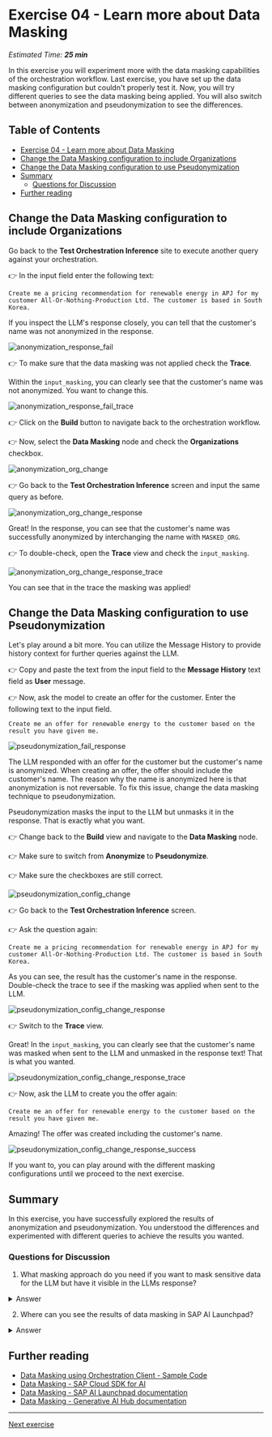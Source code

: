 # Exercise 04 - Learn more about Data Masking

_Estimated Time: **25 min**_

In this exercise you will experiment more with the data masking capabilities of the orchestration workflow.
Last exercise, you have set up the data masking configuration but couldn't properly test it. Now, you will try different queries to see the data masking being applied. You will also switch between anonymization and pseudonymization to see the differences.

## Table of Contents

- [Exercise 04 - Learn more about Data Masking](#exercise-04---learn-more-about-data-masking)
- [Change the Data Masking configuration to include Organizations](#change-the-data-masking-configuration-to-include-organizations)
- [Change the Data Masking configuration to use Pseudonymization](#change-the-data-masking-configuration-to-use-pseudonymization)
- [Summary](#summary)
  - [Questions for Discussion](#questions-for-discussion)
- [Further reading](#further-reading)

## Change the Data Masking configuration to include Organizations

Go back to the **Test Orchestration Inference** site to execute another query against your orchestration.

👉 In the input field enter the following text:

```text
Create me a pricing recommendation for renewable energy in APJ for my customer All-Or-Nothing-Production Ltd. The customer is based in South Korea.
```
If you inspect the LLM's response closely, you can tell that the customer's name was not anonymized in the response.

![anonymization_response_fail](./assets/orchestration-test-anonymization-00.png)

👉 To make sure that the data masking was not applied check the **Trace**.

Within the `input_masking`, you can clearly see that the customer's name was not anonymized. You want to change this.

![anonymization_response_fail_trace](./assets/orchestration-test-anonymization-01.png)

👉 Click on the **Build** button to navigate back to the orchestration workflow.

👉 Now, select the **Data Masking** node and check the **Organizations** checkbox.

![anonymization_org_change](./assets/orchestration-test-anonymization-02.png)

👉 Go back to the **Test Orchestration Inference** screen and input the same query as before.

![anonymization_org_change_response](./assets/orchestration-test-anonymization-03.png)

Great! In the response, you can see that the customer's name was successfully anonymized by interchanging the name with `MASKED_ORG`.

👉 To double-check, open the **Trace** view and check the `input_masking`.

![anonymization_org_change_response_trace](./assets/orchestration-test-anonymization-04.png)

You can see that in the trace the masking was applied!

## Change the Data Masking configuration to use Pseudonymization

Let's play around a bit more. You can utilize the Message History to provide history context for further queries against the LLM. 

👉 Copy and paste the text from the input field to the **Message History** text field as **User** message.

👉 Now, ask the model to create an offer for the customer. Enter the following text to the input field.

```text
Create me an offer for renewable energy to the customer based on the result you have given me.
```

![pseudonymization_fail_response](./assets/orchestration-test-anonymization-05.png)

The LLM responded with an offer for the customer but the customer's name is anonymized. When creating an offer, the offer should include the customer's name. The reason why the name is anonymized here is that anonymization is not reversable. To fix this issue, change the data masking technique to pseudonymization.

Pseudonymization masks the input to the LLM but unmasks it in the response. That is exactly what you want.

👉 Change back to the **Build** view and navigate to the **Data Masking** node.

👉 Make sure to switch from **Anonymize** to **Pseudonymize**.

👉 Make sure the checkboxes are still correct.

![pseudonymization_config_change](./assets/orchestration-test-anonymization-06.png)

👉 Go back to the **Test Orchestration Inference** screen.

👉 Ask the question again:

```text
Create me a pricing recommendation for renewable energy in APJ for my customer All-Or-Nothing-Production Ltd. The customer is based in South Korea.
```

As you can see, the result has the customer's name in the response. Double-check the trace to see if the masking was applied when sent to the LLM.

![pseudonymization_config_change_response](./assets/orchestration-test-anonymization-07.png)

👉 Switch to the **Trace** view.

Great! In the `input_masking`, you can clearly see that the customer's name was masked when sent to the LLM and unmasked in the response text! That is what you wanted.

![pseudonymization_config_change_response_trace](./assets/orchestration-test-anonymization-08.png)

👉 Now, ask the LLM to create you the offer again:

```text
Create me an offer for renewable energy to the customer based on the result you have given me.
```

Amazing! The offer was created including the customer's name.

![pseudonymization_config_change_response_success](./assets/orchestration-test-anonymization-09.png)

If you want to, you can play around with the different masking configurations until we proceed to the next exercise.

## Summary

In this exercise, you have successfully explored the results of anonymization and pseudonymization. You understood the differences and experimented with different queries to achieve the results you wanted.

### Questions for Discussion

1. What masking approach do you need if you want to mask sensitive data for the LLM but have it visible in the LLMs response?
<details><summary>Answer</summary>
   To mask sensitive data for the LLM but unmask it in the response, you would need to use pseudonymization.
   </details>

2. Where can you see the results of data masking in SAP AI Launchpad?
<details><summary>Answer</summary>
You can see the result in the response field but better would be to check the tracing view because that proves what was sent to the LLM.
</details>

## Further reading

- [Data Masking using Orchestration Client - Sample Code](https://github.com/SAP/ai-sdk-js/blob/f0d290f76b4abb813088f50bedf18a8a4e97187f/sample-code/src/orchestration.ts#L231)
- [Data Masking - SAP Cloud SDK for AI](https://github.com/SAP/ai-sdk-js/blob/main/packages/orchestration/README.md#data-masking)
- [Data Masking - SAP AI Launchpad documentation](https://help.sap.com/docs/ai-launchpad/sap-ai-launchpad/data-masking?locale=en-US&q=data+masking)
- [Data Masking - Generative AI Hub documentation](https://help.sap.com/docs/sap-ai-core/sap-ai-core-service-guide/data-masking?locale=en-US&q=data+masking)

---

[Next exercise](../05-orchestration-test-input-output-filtering/readme.md)
